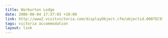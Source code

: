 ```yaml
---
title: Warburton Lodge
date: 2006-08-04 17:37:03 +10:00
link: http://www2.visitvictoria.com/displayObject.cfm/objectid.0007EC97-BB22-1A0B-A19680CF8F3C0000/vvt.vhtml
tags: victoria accommodation
layout: link
---
```

